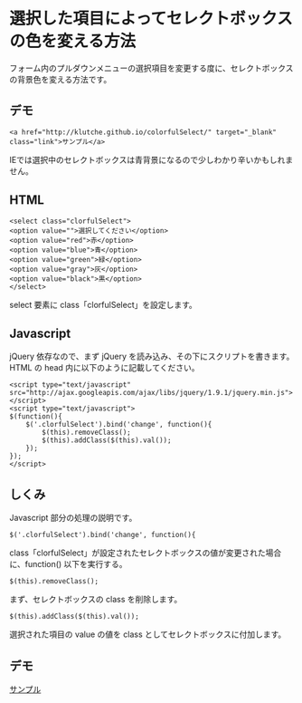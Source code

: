 # 選択した項目によってセレクトボックスの色を変える方法

フォーム内のプルダウンメニューの選択項目を変更する度に、セレクトボックスの背景色を変える方法です。

## デモ

`<a href="http://klutche.github.io/colorfulSelect/" target="_blank" class="link">サンプル</a>`

IEでは選択中のセレクトボックスは青背景になるので少しわかり辛いかもしれません。

## HTML

	<select class="clorfulSelect">
	<option value="">選択してください</option>
	<option value="red">赤</option>
	<option value="blue">青</option>
	<option value="green">緑</option>
	<option value="gray">灰</option>
	<option value="black">黒</option>
	</select>

select 要素に class「clorfulSelect」を設定します。

## Javascript

jQuery 依存なので、まず jQuery を読み込み、その下にスクリプトを書きます。
HTML の head 内に以下のように記載してください。

	<script type="text/javascript" src="http://ajax.googleapis.com/ajax/libs/jquery/1.9.1/jquery.min.js"></script>
	<script type="text/javascript">
	$(function(){
		$('.clorfulSelect').bind('change', function(){
			$(this).removeClass();
			$(this).addClass($(this).val());
		});
	});
	</script>

## しくみ

Javascript 部分の処理の説明です。

`$('.clorfulSelect').bind('change', function(){`

class「clorfulSelect」が設定されたセレクトボックスの値が変更された場合に、function() 以下を実行する。

`$(this).removeClass();`

まず、セレクトボックスの class を削除します。

`$(this).addClass($(this).val());`

選択された項目の value の値を class としてセレクトボックスに付加します。

## デモ

<a href="http://klutche.github.io/colorfulSelect/" target="_blank" class="link">サンプル</a>
